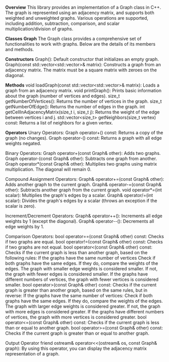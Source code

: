 **Overview**
This library provides an implementation of a Graph class in C++. The graph is represented using an adjacency matrix, and supports both weighted and unweighted graphs. Various operations are supported, including addition, subtraction, comparison, and scalar multiplication/division of graphs.

**Classes**
**Graph**
The Graph class provides a comprehensive set of functionalities to work with graphs. Below are the details of its members and methods.

**Constructors**
Graph(): Default constructor that initializes an empty graph.
Graph(const std::vector<std::vector<int>>& matrix): Constructs a graph from an adjacency matrix. The matrix must be a square matrix with zeroes on the diagonal.

**Methods**
void loadGraph(const std::vector<std::vector<int>>& matrix): Loads a graph from an adjacency matrix.
void printGraph(): Prints basic information about the graph (number of vertices and edges).
size_t getNumberOfVertices(): Returns the number of vertices in the graph.
size_t getNumberOfEdge(): Returns the number of edges in the graph.
int getCellInAdjacencyMatrix(size_t i, size_t j): Returns the weight of the edge between vertices i and j.
std::vector<size_t> getNeighbors(size_t vertex) const: Returns a list of neighbors for a given vertex.

**Operators**
Unary Operators:
Graph operator+() const: Returns a copy of the graph (no changes).
Graph operator-() const: Returns a graph with all edge weights negated.

Binary Operators:
Graph operator+(const Graph& other): Adds two graphs.
Graph operator-(const Graph& other): Subtracts one graph from another.
Graph operator*(const Graph& other): Multiplies two graphs using matrix multiplication. The diagonal will remain 0.

Compound Assignment Operators:
Graph& operator+=(const Graph& other): Adds another graph to the current graph.
Graph& operator-=(const Graph& other): Subtracts another graph from the current graph.
void operator*=(int scalar): Multiplies the graph's edges by a scalar.
Graph& operator/=(int scalar): Divides the graph's edges by a scalar (throws an exception if the scalar is zero).

Increment/Decrement Operators:
Graph& operator++(): Increments all edge weights by 1 (except the diagonal).
Graph& operator--(): Decrements all edge weights by 1.

Comparison Operators:
bool operator==(const Graph& other) const: Checks if two graphs are equal.
bool operator!=(const Graph& other) const: Checks if two graphs are not equal.
bool operator<(const Graph& other) const: Checks if the current graph is less than another graph, based on the following rules: 
If the graphs have the same number of vertices Check if both graphs have the same edges.
If they do, compare the weights of the edges. The graph with smaller edge weights is considered smaller.
If not, the graph with fewer edges is considered smaller.
If the graphs have different numbers of vertices, the graph with fewer vertices is considered smaller.
bool operator>(const Graph& other) const: Checks if the current graph is greater than another graph, based on the same rules, but in reverse:
If the graphs have the same number of vertices:
Check if both graphs have the same edges.
If they do, compare the weights of the edges. The graph with larger edge weights is considered greater.
If not, the graph with more edges is considered greater.
If the graphs have different numbers of vertices, the graph with more vertices is considered greater.
bool operator<=(const Graph& other) const: Checks if the current graph is less than or equal to another graph.
bool operator>=(const Graph& other) const: Checks if the current graph is greater than or equal to another graph.

Output Operator
friend ostream& operator<<(ostream& os, const Graph& graph): By using this operator, you can display the adjacency matrix representation of a graph.
